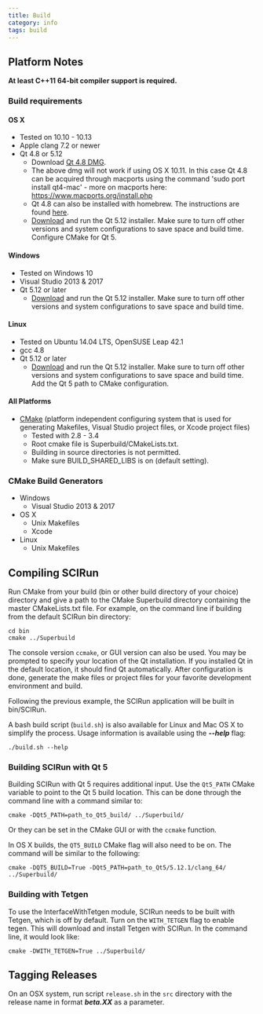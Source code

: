 ```yaml
---
title: Build
category: info
tags: build
---
```


<link rel="stylesheet" href="css/modest.css">

## Platform Notes

**At least C++11 64-bit compiler support is required.**

### Build requirements

#### OS X
  - Tested on 10.10 - 10.13
  - Apple clang 7.2 or newer
  - Qt 4.8 or 5.12
    + Download [Qt 4.8 DMG](https://download.qt.io/archive/qt/4.8/4.8.4/qt-mac-opensource-4.8.4.dmg).
    + The above dmg will not work if using OS X 10.11. In this case Qt 4.8 can be acquired through macports using the command 'sudo port install qt4-mac' - more on macports here: https://www.macports.org/install.php
    + Qt 4.8 can also be installed with homebrew.  The instructions are found [here](https://github.com/cartr/homebrew-qt4).
    + [Download](https://download.qt.io/archive/qt/) and run the Qt 5.12 installer.  Make sure to turn off other versions and system configurations to save space and build time.  Configure CMake for Qt 5.

#### Windows
  - Tested on Windows 10
  - Visual Studio 2013 & 2017
  - Qt 5.12 or later
    + [Download](https://download.qt.io/archive/qt/) and run the Qt 5.12 installer.  Make sure to turn off other versions and system configurations to save space and build time.


#### Linux
  - Tested on Ubuntu 14.04 LTS, OpenSUSE Leap 42.1
  - gcc 4.8
  - Qt 5.12 or later
    + [Download](https://download.qt.io/archive/qt/) and run the Qt 5.12 installer.  Make sure to turn off other versions and system configurations to save space and build time.  Add the Qt 5 path to CMake configuration.

#### All Platforms
  - [CMake](https://cmake.org/) (platform independent configuring system that is used for generating Makefiles, Visual Studio project files, or Xcode project files)
    + Tested with 2.8 - 3.4
    + Root cmake file is Superbuild/CMakeLists.txt.
    + Building in source directories is not permitted.
    + Make sure BUILD_SHARED_LIBS is on (default setting).

### CMake Build Generators
* Windows
  - Visual Studio 2013 & 2017
* OS X
  - Unix Makefiles
  - Xcode
* Linux
  - Unix Makefiles

## Compiling SCIRun

Run CMake from your build (bin or other build directory of your choice) directory and give a path to the CMake Superbuild directory containing the master CMakeLists.txt file.
For example, on the command line if building from the default SCIRun bin directory:

```
cd bin
cmake ../Superbuild
```

The console version `ccmake`, or GUI version can also be used.
You may be prompted to specify your location of the Qt installation.
If you installed Qt in the default location, it should find Qt automatically.
After configuration is done, generate the make files or project files for your favorite
development environment and build.

Following the previous example, the SCIRun application will be built in bin/SCIRun.

A bash build script (`build.sh`) is also available for Linux and Mac OS X to simplify the process.
Usage information is available using the ***--help*** flag:

```
./build.sh --help
```

### Building SCIRun with Qt 5

Building SCIRun with Qt 5 requires additional input. Use the `Qt5_PATH` CMake variable to point to the Qt 5 build location.  This can be done through the command line with a command similar to:
```
cmake -DQt5_PATH=path_to_Qt5_build/ ../Superbuild/
```
Or they can be set in the CMake GUI or with the `ccmake` function.

In OS X builds, the `QT5_BUILD` CMake flag will also need to be on.  The command will be similar to the following:
```
cmake -DQT5_BUILD=True -DQt5_PATH=path_to_Qt5/5.12.1/clang_64/ ../Superbuild/
```

### Building with Tetgen

To use the InterfaceWithTetgen module, SCIRun needs to be built with Tetgen, which is off by default.  Turn on the `WITH_TETGEN` flag to enable tegen.  This will download and install Tetgen with SCIRun. In the command line, it would look like:
```
cmake -DWITH_TETGEN=True ../Superbuild/
```

## Tagging Releases
On an OSX system, run script `release.sh` in the `src` directory with the release name in format ***beta.XX*** as a parameter.
